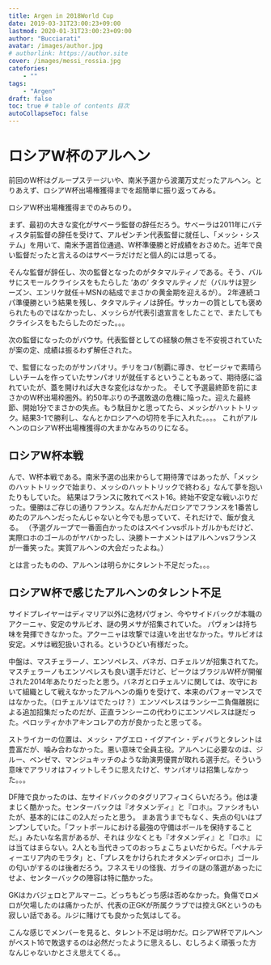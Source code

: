 ```yaml
---
title: Argen in 2018World Cup
date: 2019-03-31T23:00:23+09:00
lastmod: 2020-01-31T23:00:23+09:00
author: "Bucciarati"
avatar: /images/author.jpg
# authorlink: https://author.site
cover: /images/messi_rossia.jpg
catefories:
    - ""
tags: 
    - "Argen"
draft: false
toc: true # table of contents 目次
autoCollapseToc: false
---
```


# ロシアW杯のアルヘン


前回のW杯はグループステージいや、南米予選から波瀾万丈だったアルヘン。とりあえず、ロシアW杯出場権獲得までを超簡単に振り返ってみる。

ロシアW杯出場権獲得までのみちのり。


まず、最初の大きな変化がサべーラ監督の辞任だろう。サべーラは2011年にバティスタ前監督の辞任を受けて、アルゼンチン代表監督に就任し、「メッシ・システム」を用いて、南米予選首位通過、W杯準優勝と好成績をおさめた。近年で良い監督だったと言えるのはサベーラだけだと個人的には思ってる。

そんな監督が辞任し、次の監督となったのがタタマルティノである。そう、バルサにスモールクライシスをもたらした ‘あの‘ タタマルティノだ（バルサは翌シーズン、エンリケ就任＋MSNの結成でまさかの黄金期を迎えるが）。
2年連続コパ準優勝という結果を残し、タタマルティノは辞任。サッカーの質としても褒められたものではなかったし、メッシらが代表引退宣言をしたことで、またしてもクライシスをもたらしたのだった。。。

次の監督になったのがバウサ。代表監督としての経験の無さを不安視されていたが案の定、成績は振るわず解任された。

で、監督になったのがサンパオリ。チリをコパ制覇に導き、セビージャで素晴らしいチームを作っていたサンパオリが就任するということもあって、期待感に溢れていたが、蓋を開ければ大きな変化はなかった。
そして予選最終節を前にまさかのW杯出場枠圏外。約50年ぶりの予選敗退の危機に陥った。迎えた最終節、開始1分でまさかの失点。もう駄目かと思ってたら、メッシがハットトリック。結果3-1で勝利し、なんとかロシアへの切符を手に入れた。。。。
これがアルヘンのロシアW杯出場権獲得の大まかなみちのりになる。


## ロシアW杯本戦



んで、W杯本戦である。南米予選の出来からして期待薄ではあったが、「メッシのハットトリックで始まり、メッシのハットトリックで終わる」なんて夢を抱いたりもしていた。
結果はフランスに敗れてベスト16。終始不安定な戦いぶりだった。優勝はご存じの通りフランス。なんだかんだロシアでフランスを1番苦しめたのアルヘンだったんじゃないと今でも思っていて、それだけで、飯が食える。
（予選グループで一番面白かったのはスペインvsポルトガルかもだけど、実際ロホのゴールのがヤバかったし、決勝トーナメントはアルヘンvsフランスが一番笑った。実質アルヘンの大会だったよね。）

とは言ったものの、アルヘンは明らかにタレント不足だった。。。


## ロシアW杯で感じたアルヘンのタレント不足


サイドプレイヤーはディマリア以外に逸材パヴォン、今やサイドバックが本職のアクーニャ、安定のサルビオ、謎の男メサが招集されていた。
パヴォンは持ち味を発揮できなかった。アクーニャは攻撃では違いを出せなかった。サルビオは安定。メサは戦犯扱いされる。というひどい有様だった。

中盤は、マスチェラーノ、エンソペレス、バネガ、ロチェルソが招集されてた。マスチェラーノもエンソペレスも良い選手だけど、ピークはブラジルW杯が開催された2014年あたりだったと思う。バネガとロチェルソに関しては、攻守において組織として戦えなかったアルヘンの煽りを受けて、本来のパフォーマンスではなかった。（ロチェルソはでたっけ？）エンソペレスはランシー二負傷離脱による追加招集だったのだが、正直ランシーニの代わりにエンソペレスは謎だった。ペロッティかホアキンコレアの方が良かったと思ってる。

ストライカーの位置は、メッシ・アグエロ・イグアイン・ディバラとタレントは豊富だが、噛み合わなかった。悪い意味で全員主役。アルヘンに必要なのは、ジルー、ベンゼマ、マンジュキッチのような助演男優賞が取れる選手だ。そういう意味でアラリオはフィットしそうに思えたけど、サンパオリは招集しなかった。。。


DF陣で良かったのは、左サイドバックのタグリアフィコくらいだろう。他は凄まじく酷かった。センターバックは『オタメンディ』と『ロホ』。ファシオもいたが、基本的にはこの2人だったと思う。
まあ言うまでもなく、失点の匂いはプンプンしていた。「フットボールにおける最強の守備はボールを保持することだ。」みたいな名言があるが、それは 少なくとも『オタメンディ』と『ロホ』 には当てはまらない。2人とも当代きってのおっちょこちょいだからだ。「ペナルティーエリア内のモラタ」と、「プレスをかけられたオタメンディorロホ」ゴールの匂いがするのは後者だろう。フネスモリの怪我、ガライの謎の落選があったにせよ、センターバックの陣容は特に酷かった。


GKはカバジェロとアルマーニ。どっちもどっち感は否めなかった。負傷でロメロが欠場したのは痛かったが、代表の正GKが所属クラブでは控えGKというのも寂しい話である。ルジに賭けても良かった気はしてる。


こんな感じでメンバーを見ると、タレント不足は明かだ。ロシアW杯でアルヘンがベスト16で敗退するのは必然だったように思えるし、むしろよく頑張った方なんじゃないかとさえ思えてくる。。
